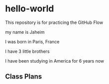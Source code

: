 # hello-world
This repository is for practicing the GitHub Flow

my name is Jaheim

I was born in Paris, France

I have 3 little brothers

I have been studying in America for 6 years now

## Class Plans
